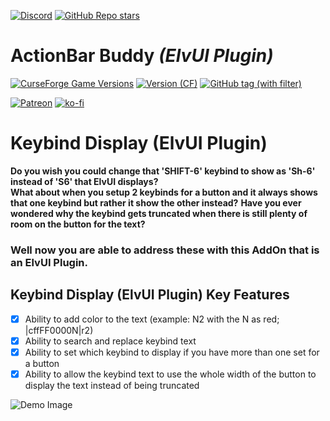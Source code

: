 [![Discord](https://img.shields.io/discord/1162274244487561216?style=for-the-badge&logo=discord&label=Discord)](https://repoocreforged.dev/discord) [![GitHub Repo stars](https://img.shields.io/github/stars/repooc/ElvUI_ActionBarBuddy?style=for-the-badge&logo=github)](https://github.com/Repooc/ElvUI_ActionBarBuddy)

# **ActionBar Buddy *(ElvUI Plugin)***
[![CurseForge Game Versions](https://img.shields.io/curseforge/game-versions/614378?style=for-the-badge&logo=curseforge)](https://curseforge.com/wow/addons/actionbar-buddy-elvui-plugin) [![Version (CF)](https://img.shields.io/curseforge/v/614378?style=for-the-badge&logo=curseforge)](https://curseforge.com/wow/addons/actionbar-buddy-elvui-plugin) [![GitHub tag (with filter)](https://img.shields.io/github/v/tag/Repooc/ElvUI_ActionBarBuddy?logo=github&label=Version&style=for-the-badge)](https://github.com/Repooc/ElvUI_ActionBarBuddy/tags)


[![Patreon](https://img.shields.io/badge/Patreon-F96854?style=for-the-badge&logo=patreon&logoColor=white)](https://www.patreon.com/repoocreforged) [![ko-fi](https://img.shields.io/badge/_-KO--FI-red?style=for-the-badge&logo=ko-fi&logoColor=white)](https://ko-fi.com/repoocreforged) 

# Keybind Display (ElvUI Plugin)

**Do you wish you could change that 'SHIFT-6' keybind to show as 'Sh-6' instead of 'S6' that ElvUI displays?**  
**What about when you setup 2 keybinds for a button and it always shows that one keybind but rather it show the other instead?**
**Have you ever wondered why the keybind gets truncated when there is still plenty of room on the button for the text?**

### Well now you are able to address these with this AddOn that is an ElvUI Plugin.

## Keybind Display (ElvUI Plugin) Key Features
- [x] Ability to add color to the text (example: N2 with the N as red; |cffFF0000N|r2)
- [x] Ability to search and replace keybind text
- [x] Ability to set which keybind to display if you have more than one set for a button
- [x] Ability to allow the keybind text to use the whole width of the button to display the text instead of being truncated

![Demo Image](https://i.imgur.com/QgKZwcs.png)
